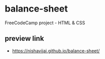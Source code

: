 # balance-sheet
 FreeCodeCamp project - HTML & CSS
## preview link
- https://nishavijai.github.io/balance-sheet/
